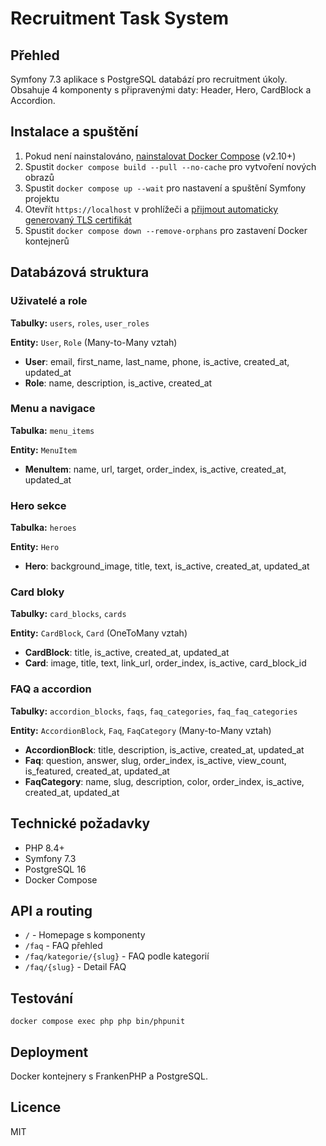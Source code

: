 # Recruitment Task System

## Přehled

Symfony 7.3 aplikace s PostgreSQL databází pro recruitment úkoly. Obsahuje 4 komponenty s připravenými daty: Header, Hero, CardBlock a Accordion.

## Instalace a spuštění

1. Pokud není nainstalováno, [nainstalovat Docker Compose](https://docs.docker.com/compose/install/) (v2.10+)
2. Spustit `docker compose build --pull --no-cache` pro vytvoření nových obrazů
3. Spustit `docker compose up --wait` pro nastavení a spuštění Symfony projektu
4. Otevřít `https://localhost` v prohlížeči a [přijmout automaticky generovaný TLS certifikát](https://stackoverflow.com/a/15076602/1352334)
5. Spustit `docker compose down --remove-orphans` pro zastavení Docker kontejnerů

## Databázová struktura

### Uživatelé a role

**Tabulky:** `users`, `roles`, `user_roles`

**Entity:** `User`, `Role` (Many-to-Many vztah)

- **User**: email, first_name, last_name, phone, is_active, created_at, updated_at
- **Role**: name, description, is_active, created_at

### Menu a navigace

**Tabulka:** `menu_items`

**Entity:** `MenuItem`

- **MenuItem**: name, url, target, order_index, is_active, created_at, updated_at

### Hero sekce

**Tabulka:** `heroes`

**Entity:** `Hero`

- **Hero**: background_image, title, text, is_active, created_at, updated_at

### Card bloky

**Tabulky:** `card_blocks`, `cards`

**Entity:** `CardBlock`, `Card` (OneToMany vztah)

- **CardBlock**: title, is_active, created_at, updated_at
- **Card**: image, title, text, link_url, order_index, is_active, card_block_id

### FAQ a accordion

**Tabulky:** `accordion_blocks`, `faqs`, `faq_categories`, `faq_faq_categories`

**Entity:** `AccordionBlock`, `Faq`, `FaqCategory` (Many-to-Many vztah)

- **AccordionBlock**: title, description, is_active, created_at, updated_at
- **Faq**: question, answer, slug, order_index, is_active, view_count, is_featured, created_at, updated_at
- **FaqCategory**: name, slug, description, color, order_index, is_active, created_at, updated_at

## Technické požadavky

- PHP 8.4+
- Symfony 7.3
- PostgreSQL 16
- Docker Compose

## API a routing

- `/` - Homepage s komponenty
- `/faq` - FAQ přehled
- `/faq/kategorie/{slug}` - FAQ podle kategorií
- `/faq/{slug}` - Detail FAQ

## Testování

`docker compose exec php php bin/phpunit`

## Deployment

Docker kontejnery s FrankenPHP a PostgreSQL.

## Licence

MIT
